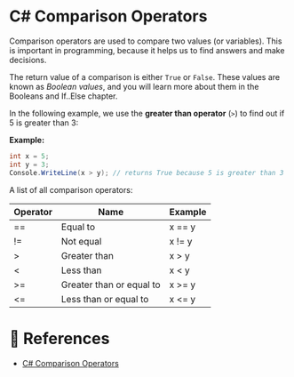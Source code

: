 # C# Comparison Operators

Comparison operators are used to compare two values (or variables). This is important in programming, because it helps us to find answers and make decisions.

The return value of a comparison is either `True` or `False`. These values are known as _Boolean values_, and you will learn more about them in the Booleans and If..Else chapter.

In the following example, we use the **greater than operator** (`>`) to find out if 5 is greater than 3:

**Example:**

```cs
int x = 5;
int y = 3;
Console.WriteLine(x > y); // returns True because 5 is greater than 3
```

A list of all comparison operators:

| Operator | Name                     | Example |
| -------- | ------------------------ | ------- |
| ==       | Equal to                 | x == y  |
| !=       | Not equal                | x != y  |
| >        | Greater than             | x > y   |
| <        | Less than                | x < y   |
| >=       | Greater than or equal to | x >= y  |
| <=       | Less than or equal to    | x <= y  |

# 📜 References

- [C# Comparison Operators](https://www.w3schools.com/cs/cs_operators_comparison.php)
